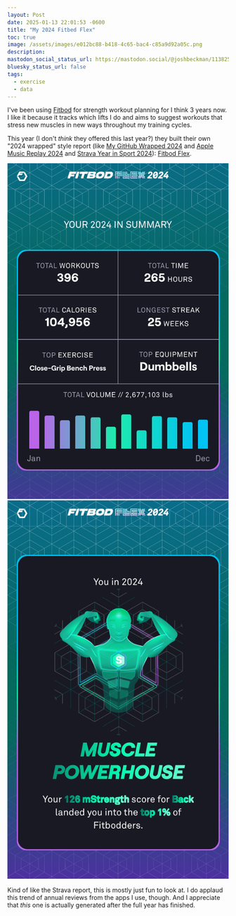 ```yaml
---
layout: Post
date: 2025-01-13 22:01:53 -0600
title: "My 2024 Fitbed Flex"
toc: true
image: /assets/images/e012bc88-b418-4c65-bac4-c85a9d92a05c.png
description: 
mastodon_social_status_url: https://mastodon.social/@joshbeckman/113825074697568629
bluesky_status_url: false
tags:
  - exercise
  - data
---
```



I've been using [Fitbod](https://fitbod.me/) for strength workout planning for I think 3 years now. I like it because it tracks which lifts I do and aims to suggest workouts that stress new muscles in new ways throughout my training cycles.

This year (I don't _think_ they offered this last year?) they built their own "2024 wrapped" style report (like [My GitHub Wrapped 2024](https://www.joshbeckman.org/blog/github-wrapped-2024) and [Apple Music Replay 2024](https://www.joshbeckman.org/blog/listening/apple-music-replay-2024) and [Strava Year in Sport 2024](https://www.joshbeckman.org/blog/strava-year-in-sport-2024)): [Fitbod Flex](https://app.fitbod.me/year/2024/9bc865e2-3125-491c-8c30-3c59e0442cf1).

![IMG_4235](/assets/images/e012bc88-b418-4c65-bac4-c85a9d92a05c.png)
![IMG_4234](/assets/images/a63b821c-07e1-41d3-9ef4-efd917f13b2b.png)

Kind of like the Strava report, this is mostly just fun to look at. I do applaud this trend of annual reviews from the apps I use, though. And I appreciate that _this_ one is actually generated after the full year has finished.
